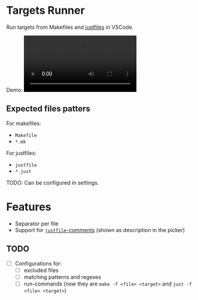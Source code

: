 # Targets Runner

Run targets from Makefiles and [justfiles](https://github.com/casey/just) in VSCode.

Demo: <video src="demo.mp4" controls></video>

## Expected files patters

For makefiles:

- `Makefile`
- `*.mk`

For justfiles:

- `justfile`
- `*.just`

TODO: Can be configured in settings.

# Features

- Separator per file
- Support for [`justfile`-comments](https://github.com/casey/just#documentation-comments) (shown as description in the picker)

## TODO

- [ ] Configurations for:
  - [ ] excluded files
  - [ ] matching patterns and regexes
  - [ ] run-commands (now they are `make -f <file> <target>` and `just -f <file> <target>`)
